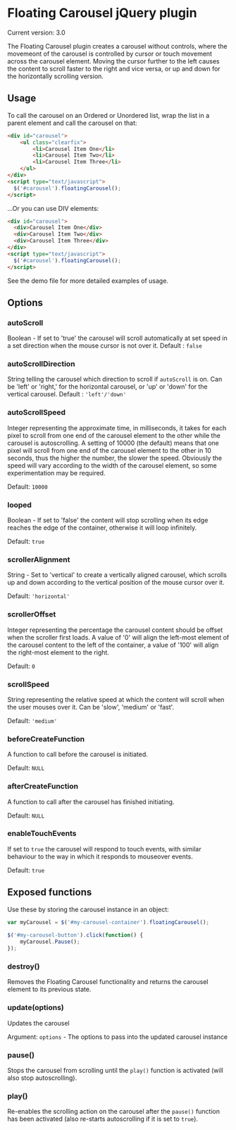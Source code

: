 # Floating Carousel jQuery plugin

Current version: 3.0

The Floating Carousel plugin creates a carousel without controls, where the movemeont of the carousel is controlled by cursor or touch movement across the carousel element. Moving the cursor further to the left causes the content to scroll faster to the right and vice versa, or up and down for the horizontally scrolling version.

## Usage

To call the carousel on an Ordered or Unordered list, wrap the list in a parent element and call the carousel on that:

```html
<div id="carousel">
	<ul class="clearfix">
		<li>Carousel Item One</li>
		<li>Carousel Item Two</li>
		<li>Carousel Item Three</li>
	</ul>
</div>
<script type="text/javascript">
  $('#carousel').floatingCarousel();
</script>
```
...Or you can use DIV elements:

```html
<div id="carousel">
  <div>Carousel Item One</div>
  <div>Carousel Item Two</div>
  <div>Carousel Item Three</div>
</div>
<script type="text/javascript">
  $('#carousel').floatingCarousel();
</script>
```
See the demo file for more detailed examples of usage.

## Options

### autoScroll
Boolean - If set to 'true' the carousel will scroll automatically at set speed in a set direction when the mouse cursor is not over it.
Default : `false`

### autoScrollDirection
String telling the carousel which direction to scroll if `autoScroll` is on. Can be 'left' or 'right,' for the horizontal carousel, or 'up' or 'down' for the vertical carousel.
Default : `'left'/'down'`

### autoScrollSpeed
Integer representing the approximate time, in milliseconds, it takes for each pixel to scroll from one end of the carousel element to the other while the carousel is autoscrolling. A setting of 10000 (the default) means that one pixel will scroll from one end of the carousel element to the other in 10 seconds, thus the higher the number, the slower the speed. Obviously the speed will vary according to the width of the carousel element, so some experimentation may be required.

Default: `10000`

### looped
Boolean - If set to 'false' the content will stop scrolling when its edge reaches the edge of the container, otherwise it will loop infinitely.

Default: `true`

### scrollerAlignment
String - Set to 'vertical' to create a vertically aligned carousel, which scrolls up and down according to the vertical position of the mouse cursor over it.

Default: `'horizontal'`

### scrollerOffset
Integer representing the percentage the carousel content should be offset when the scroller first loads. A value of '0' will align the left-most element of the carousel content to the left of the container, a value of '100' will align the right-most element to the right.

Default: `0`

### scrollSpeed
String representing the relative speed at which the content will scroll when the user mouses over it. Can be 'slow', 'medium' or 'fast'.

Default: `'medium'`

### beforeCreateFunction
A function to call before the carousel is initiated.

Default: `NULL`

### afterCreateFunction
A function to call after the carousel has finished initiating.

Default: `NULL`

### enableTouchEvents
If set to `true` the carousel will respond to touch events, with similar behaviour to the way in which it responds to mouseover events.

Default: `true`

## Exposed functions

Use these by storing the carousel instance in an object:

```js
var myCarousel = $('#my-carousel-container').floatingCarousel();
		
$('#my-carousel-button').click(function() {
	myCarousel.Pause();
});
```

### destroy()
Removes the Floating Carousel functionality and returns the carousel element to its previous state.

### update(options)
Updates the carousel

Argument: `options` - The options to pass into the updated carousel instance

### pause()
Stops the carousel from scrolling until the `play()` function is activated (will also stop autoscrolling).

### play()
Re-enables the scrolling action on the carousel after the `pause()` function has been activated (also re-starts autoscrolling if it is set to `true`).
